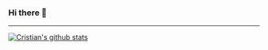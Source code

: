 ### Hi there 👋
---
[![Cristian's github stats](https://github-readme-stats.vercel.app/api?username=cristianluca19&show_icons=true&hide=contribs)](https://github.com/anuraghazra/github-readme-stats)
<!--
**cristianluca19/cristianluca19** is a ✨ _special_ ✨ repository because its `README.md` (this file) appears on your GitHub profile.

Here are some ideas to get you started:

- 🔭 I’m currently working on ...
- 🌱 I’m currently learning ...
- 👯 I’m looking to collaborate on ...
- 🤔 I’m looking for help with ...
- 💬 Ask me about ...
- 📫 How to reach me: ...
- 😄 Pronouns: ...
- ⚡ Fun fact: ...
-->
